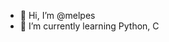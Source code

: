 - 👋 Hi, I’m @melpes
- 🌱 I’m currently learning Python, C

<!---
melpes/melpes is a ✨ special ✨ repository because its `README.md` (this file) appears on your GitHub profile.
You can click the Preview link to take a look at your changes.
--->
